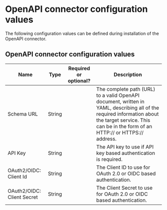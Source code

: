 # OpenAPI connector configuration values

<head>
  <meta name="guidename" content="Flow"/>
  <meta name="context" content="GUID-ef57ce5b-71ef-410e-848f-a1403d5f630b"/>
</head>


The following configuration values can be defined during installation of the OpenAPI connector.

## OpenAPI connector configuration values

|Name|Type|Required or optional?|Description|
|----|----|---------------------|-----------|
|Schema URL|String| |The complete path \(URL\) to a valid OpenAPI document, written in YAML, describing all of the required information about the target service. This can be in the form of an HTTP:// or HTTPS:// address.|
|API Key|String| |The API key to use if API key based authentication is required.|
|OAuth2/OIDC: Client Id|String| |The Client ID to use for OAuth 2.0 or OIDC based authentication.|
|OAuth2/OIDC: Client Secret|String| |The Client Secret to use for OAuth 2.0 or OIDC based authentication.|